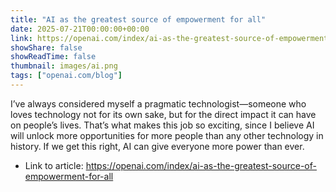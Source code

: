 ```yaml
---
title: "AI as the greatest source of empowerment for all"
date: 2025-07-21T00:00:00+00:00
link: https://openai.com/index/ai-as-the-greatest-source-of-empowerment-for-all
showShare: false
showReadTime: false
thumbnail: images/ai.png
tags: ["openai.com/blog"]
---
```

I’ve always considered myself a pragmatic technologist—someone who loves technology not for its own sake, but for the direct impact it can have on people’s lives. That’s what makes this job so exciting, since I believe AI will unlock more opportunities for more people than any other technology in history. If we get this right, AI can give everyone more power than ever.

- Link to article: https://openai.com/index/ai-as-the-greatest-source-of-empowerment-for-all
